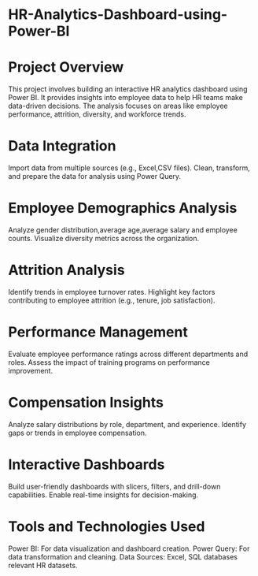 # HR-Analytics-Dashboard-using-Power-BI
# Project Overview
This project involves building an interactive HR analytics dashboard using Power BI.
It provides insights into employee data to help HR teams make data-driven decisions.
The analysis focuses on areas like employee performance, attrition, diversity, and workforce trends.
# Data Integration
Import data from multiple sources (e.g., Excel,CSV files).
Clean, transform, and prepare the data for analysis using Power Query.
# Employee Demographics Analysis
Analyze gender distribution,average age,average salary and employee counts.
Visualize diversity metrics across the organization.
# Attrition Analysis
Identify trends in employee turnover rates.
Highlight key factors contributing to employee attrition (e.g., tenure, job satisfaction).
# Performance Management
Evaluate employee performance ratings across different departments and roles.
Assess the impact of training programs on performance improvement.
# Compensation Insights
Analyze salary distributions by role, department, and experience.
Identify gaps or trends in employee compensation.
# Interactive Dashboards
Build user-friendly dashboards with slicers, filters, and drill-down capabilities.
Enable real-time insights for decision-making.
# Tools and Technologies Used
Power BI: For data visualization and dashboard creation.
Power Query: For data transformation and cleaning.
Data Sources: Excel, SQL databases relevant HR datasets.
